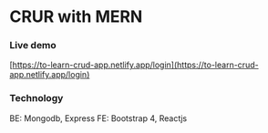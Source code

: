 # CRUR with MERN


### Live demo
[https://to-learn-crud-app.netlify.app/login](https://to-learn-crud-app.netlify.app/login)

### Technology
BE: Mongodb, Express
FE: Bootstrap 4, Reactjs
